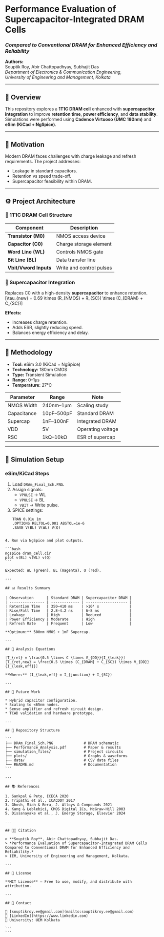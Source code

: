 # Performance Evaluation of Supercapacitor-Integrated DRAM Cells  
### *Compared to Conventional DRAM for Enhanced Efficiency and Reliability*  

**Authors:**  
Souptik Roy, Abir Chattopadhyay, Subhajit Das  
*Department of Electronics & Communication Engineering,  
University of Engineering and Management, Kolkata*  

---

## 📘 Overview  
This repository explores a **1T1C DRAM cell** enhanced with **supercapacitor integration** to improve **retention time**, **power efficiency**, and **data stability**.  
Simulations were performed using **Cadence Virtuoso (UMC 180nm)** and **eSim (KiCad + NgSpice)**.  

---

## 🧩 Motivation  
Modern DRAM faces challenges with charge leakage and refresh requirements. The project addresses:  
- Leakage in standard capacitors.  
- Retention vs speed trade-off.  
- Supercapacitor feasibility within DRAM.  

---

## ⚙️ Project Architecture  
### 🧱 1T1C DRAM Cell Structure  
| Component | Description |
|------------|--------------|
| **Transistor (M0)** | NMOS access device |
| **Capacitor (C0)** | Charge storage element |
| **Word Line (WL)** | Controls NMOS gate |
| **Bit Line (BL)** | Data transfer line |
| **Vbit/Vword Inputs** | Write and control pulses |

### 🧠 Supercapacitor Integration  
Replaces C0 with a high-density **supercapacitor** to enhance retention.  
\[\tau_{new} = 0.69 \times (R_{NMOS} + R_{SC}) \times (C_{DRAM} + C_{SC})\]

**Effects:**  
- Increases charge retention.  
- Adds ESR, slightly reducing speed.  
- Balances energy efficiency and delay.  

---

## 🧪 Methodology  
- **Tool:** eSim 3.0 (KiCad + NgSpice)  
- **Technology:** 180nm CMOS  
- **Type:** Transient Simulation  
- **Range:** 0–1µs  
- **Temperature:** 27°C  

| Parameter | Range | Note |
|------------|--------|------|
| NMOS Width | 240nm–1µm | Scaling study |
| Capacitance | 10pF–500pF | Standard DRAM |
| Supercap | 1nF–100nF | Integrated DRAM |
| VDD | 5V | Operating voltage |
| RSC | 1kΩ–10kΩ | ESR of supercap |

---

## 🧰 Simulation Setup  
### eSim/KiCad Steps  
1. Load `DRAm_Final_Sch.PNG`.  
2. Assign signals:
   - `VPULSE` → WL  
   - `VPULSE` → BL  
   - `VBIT` → Write pulse.  
3. SPICE settings:  
   ```text
   TRAN 0.01u 1m
   .OPTIONS RELTOL=0.001 ABSTOL=1e-6
   .SAVE V(BL) V(WL) V(Q)
````

4. Run via NgSpice and plot outputs.

```bash
ngspice dram_cell.cir
plot v(BL) v(WL) v(Q)
```

Expected: WL (green), BL (magenta), Q (red).

---

## 📊 Results Summary

| Observation      | Standard DRAM | Supercapacitor DRAM |
| ---------------- | ------------- | ------------------- |
| Retention Time   | 350–410 ms    | >10⁴ s              |
| Rise/Fall Time   | 2.8–4.2 ns    | 6–8 ns              |
| Leakage          | High          | Reduced             |
| Power Efficiency | Moderate      | High                |
| Refresh Rate     | Frequent      | Low                 |

**Optimum:** 500nm NMOS + 1nF Supercap.

---

## 🧠 Analysis Equations

[T_{ret} = \frac{0.5 \times C \times V_{DD}}{I_{leak}}]
[T_{ret,new} = \frac{0.5 \times (C_{DRAM} + C_{SC}) \times V_{DD}}{I_{leak,eff}}]

**Where:** (I_{leak,eff} = I_{junction} + I_{SC})

---

## 🚀 Future Work

* Hybrid capacitor configuration.
* Scaling to <65nm nodes.
* Sense amplifier and refresh circuit design.
* TCAD validation and hardware prototype.

---

## 📂 Repository Structure

```
├── DRAm_Final_Sch.PNG              # DRAM schematic
├── Performance_Analysis.pdf        # Paper & results
├── simulation_files/               # Project circuits
├── plots/                          # Graphs & waveforms
├── data/                           # CSV data files
└── README.md                       # Documentation
```

---

## 📚 References

1. Sankpal & Pete, ICECA 2020
2. Tripathi et al., ICACDOT 2017
3. Ghosh, Miah & Bera, J. Alloys & Compounds 2021
4. Kang & Leblebici, CMOS Digital ICs, McGraw-Hill 2003
5. Dissanayake et al., J. Energy Storage, Elsevier 2024

---

## 🧑‍💻 Citation

> **Souptik Roy**, Abir Chattopadhyay, Subhajit Das.
> *Performance Evaluation of Supercapacitor-Integrated DRAM Cells Compared to Conventional DRAM for Enhanced Efficiency and Reliability.*
> IEM, University of Engineering and Management, Kolkata.

---

## 🧾 License

**MIT License** – Free to use, modify, and distribute with attribution.

---

## 💬 Contact

📧 [souptikroy.ee@gmail.com](mailto:souptikroy.ee@gmail.com)
🔗 [LinkedIn](https://www.linkedin.com)
🏫 University: UEM Kolkata

```
```
